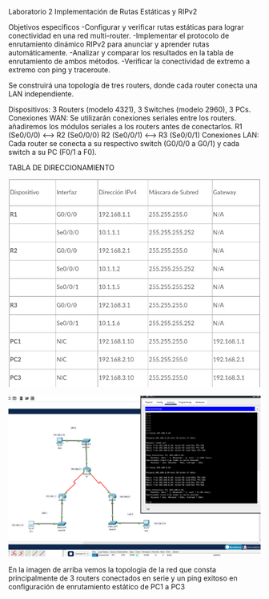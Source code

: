 Laboratorio 2 Implementación de Rutas Estáticas y RIPv2

Objetivos especificos
-Configurar y verificar rutas estáticas para lograr conectividad en una red multi-router.
-Implementar el protocolo de enrutamiento dinámico RIPv2 para anunciar y aprender rutas automáticamente.
-Analizar y comparar los resultados en la tabla de enrutamiento de ambos métodos.
-Verificar la conectividad de extremo a extremo con ping y traceroute.

Se construirá una topología de tres routers, donde cada router conecta una LAN independiente.

Dispositivos: 3 Routers (modelo 4321), 3 Switches (modelo 2960), 3 PCs.
Conexiones WAN: Se utilizarán conexiones seriales entre los routers. añadiremos los módulos seriales a los routers antes de conectarlos.
R1 (Se0/0/0) <--> R2 (Se0/0/0)
R2 (Se0/0/1) <--> R3 (Se0/0/1)
Conexiones LAN: Cada router se conecta a su respectivo switch (G0/0/0 a G0/1) y cada switch a su PC (F0/1 a F0).

TABLA DE DIRECCIONAMIENTO<P>
![image_Alt](https://github.com/NETD3VIL/Practicas_CiscoPacketTracer/blob/3824f9912f1cb16c1c381862253d27b3810cc7c2/tabla_rutas_Lab1.png)<p>

![image_Alt](https://github.com/NETD3VIL/Practicas_CiscoPacketTracer/blob/dc4f06460201eff124cebec6756c5aad54848ab0/topologia_ping1.png)<p>
En la imagen de arriba vemos la topologia de la red que consta principalmente de 3 routers conectados en serie y un ping exitoso en configuración de enrutamiento estático de PC1 a PC3
<p>

